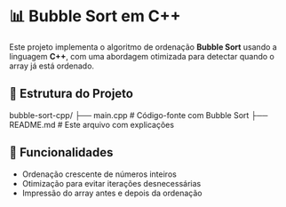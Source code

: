 # 📊 Bubble Sort em C++

Este projeto implementa o algoritmo de ordenação **Bubble Sort** usando a linguagem **C++**, com uma abordagem otimizada para detectar quando o array já está ordenado.

## 📁 Estrutura do Projeto

bubble-sort-cpp/
├── main.cpp         # Código-fonte com Bubble Sort
├── README.md        # Este arquivo com explicações

## 🔧 Funcionalidades

- Ordenação crescente de números inteiros
- Otimização para evitar iterações desnecessárias
- Impressão do array antes e depois da ordenação

